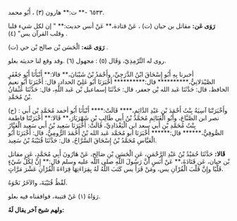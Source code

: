٦٥٣٣ -** ت:** هارون (٣) ، أَبُو محمد.

**رَوَى عَن:** مقاتل بن حيان (ت) ، عَنْ قتادة،** عَنْ أنس حديث:** " إن لكل شيء قلبا وقلب القرآن يس" (٤) .

**رَوَى عَنه:** الْحَسَن بْن صالح بْن حي (ت) .

روى له التِّرْمِذِيّ، وَقَال (٥) : مجهول (٦) .وقد وقع لنا حديثه بعلو.

أخبرنا بِهِ أَبُو إِسْحَاقَ ابْنُ الدَّرَجِيِّ، وأَحْمَدُ بْنُ شَيْبَانَ،** قالا:** أَنْبَأَنَا أَبُو جَعْفَرٍ الصَّيْدَلانِيُّ،********** قال:********** أَخْبَرَنَا أَبُو عَلِيّ الحداد، قال: أَخْبَرَنَا أَبُو نعيم الحافظ، قال: حَدَّثَنَا عَبد الله بْن جعفر، قال: حَدَّثَنَا إسماعيل بْن عَبد اللَّهِ، قال: حَدَّثَنَا عُثْمَانُ بْنُ مُحَمَّدِ.

(ح) : وأَخْبَرَتْنَا آسِيَةُ بِنْتُ أَحْمَدَ بْنِ عَبْدِ الدَّائِمِ،**** قَالَتْ:**** أَنْبَأَنَا أَبُو أحمد مُحَمَّد بْن أَبي نصر ابن الصَّبَّاغِ، وأَبُو الْغَنَائِمِ مُحَمَّدُ بْنُ أَبي طَالِبِ بْنِ شَهْرَيَارَ،** قَالا:** أَخْبَرَتْنَا فاطمة بِنْتُ مُحَمَّدِ بْنِ أَبي سعد ابن الْبَغْدَادِيِّ، قَالَتْ: أَخْبَرَنَا سَعِيد بْنُ أَبي سَعِيد الْعَيَّارُ الصُّوفِيُّ،****** قال:****** أَخْبَرَنَا أبو مُحَمَّد عَبد الله بْنُ أَحْمَدَ الرُّومِيُّ، قال: أَخْبَرَنَا أَبُو الْعَبَّاسِ مُحَمَّدُ بْنُ إِسْحَاقَ السَّرَّاجُ، قال: حَدَّثَنَا قُتَيْبَةُ بْنُ سَعِيد.

**قَالا:** حَدَّثَنَا حُمَيْدُ بْنُ عَبْدِ الرَّحْمَنِ، عَنِ الْحَسَنِ بْنِ صَالِحٍ، عَنْ هَارُونَ أَبِي مُحَمَّدٍ، عَن مقاتل بْن حيان، عَن قَتَادَةَ،** عَنْ أَنَسٍ أَنَّ رَسُولَ اللَّهِ صلى الله عليه وسلم قال:** إِنَّ لِكُلِّ شَيْءٍ قَلْبًا وإِنَّ قَلْبَ الْقُرْآنِ يس، ومَنْ قَرَأَ يس كَتَبَ اللَّهُ لَهُ بِقِرَاءَتِهَا قِرَاءَةَ الْقُرْآنِ عَشْرَ مَرَّاتٍ.

لَفْظُ قُتَيْبَةَ، والآخَرُ نَحْوَهُ.

رَوَاهُ (١) عَنْ قتيبة، فوافقناه فيه بعلو.

**ولهم شيخ آخر يقال لَهُ:**